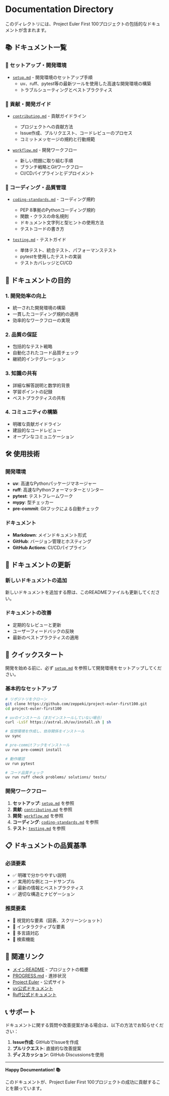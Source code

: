 # Documentation Directory

このディレクトリには、Project Euler First 100プロジェクトの包括的なドキュメントが含まれます。

## 📚 ドキュメント一覧

### 🚀 セットアップ・開発環境
- [`setup.md`](./setup.md) - 開発環境のセットアップ手順
  - uv、ruff、pytest等の最新ツールを使用した高速な開発環境の構築
  - トラブルシューティングとベストプラクティス

### 🤝 貢献・開発ガイド
- [`contributing.md`](./contributing.md) - 貢献ガイドライン
  - プロジェクトへの貢献方法
  - Issue作成、プルリクエスト、コードレビューのプロセス
  - コミットメッセージの規約と行動規範

- [`workflow.md`](./workflow.md) - 開発ワークフロー
  - 新しい問題に取り組む手順
  - ブランチ戦略とGitワークフロー
  - CI/CDパイプラインとデプロイメント

### 📝 コーディング・品質管理
- [`coding-standards.md`](./coding-standards.md) - コーディング規約
  - PEP 8準拠のPythonコーディング規約
  - 関数・クラスの命名規則
  - ドキュメント文字列と型ヒントの使用方法
  - テストコードの書き方

- [`testing.md`](./testing.md) - テストガイド
  - 単体テスト、統合テスト、パフォーマンステスト
  - pytestを使用したテストの実装
  - テストカバレッジとCI/CD

## 🎯 ドキュメントの目的

### 1. 開発効率の向上
- 統一された開発環境の構築
- 一貫したコーディング規約の適用
- 効率的なワークフローの実現

### 2. 品質の保証
- 包括的なテスト戦略
- 自動化されたコード品質チェック
- 継続的インテグレーション

### 3. 知識の共有
- 詳細な解答説明と数学的背景
- 学習ポイントの記録
- ベストプラクティスの共有

### 4. コミュニティの構築
- 明確な貢献ガイドライン
- 建設的なコードレビュー
- オープンなコミュニケーション

## 🛠️ 使用技術

### 開発環境
- **uv**: 高速なPythonパッケージマネージャー
- **ruff**: 高速なPythonフォーマッターとリンター
- **pytest**: テストフレームワーク
- **mypy**: 型チェッカー
- **pre-commit**: Gitフックによる自動チェック

### ドキュメント
- **Markdown**: メインドキュメント形式
- **GitHub**: バージョン管理とホスティング
- **GitHub Actions**: CI/CDパイプライン

## 📖 ドキュメントの更新

### 新しいドキュメントの追加
新しいドキュメントを追加する際は、このREADMEファイルも更新してください。

### ドキュメントの改善
- 定期的なレビューと更新
- ユーザーフィードバックの反映
- 最新のベストプラクティスの適用

## 🚀 クイックスタート

開発を始める前に、必ず [`setup.md`](./setup.md) を参照して開発環境をセットアップしてください。

### 基本的なセットアップ

```bash
# リポジトリをクローン
git clone https://github.com/zeppeki/project-euler-first100.git
cd project-euler-first100

# uvのインストール（まだインストールしていない場合）
curl -LsSf https://astral.sh/uv/install.sh | sh

# 仮想環境を作成し、依存関係をインストール
uv sync

# pre-commitフックをインストール
uv run pre-commit install

# 動作確認
uv run pytest

# コード品質チェック
uv run ruff check problems/ solutions/ tests/
```

### 開発ワークフロー

1. **セットアップ**: [`setup.md`](./setup.md) を参照
2. **貢献**: [`contributing.md`](./contributing.md) を参照
3. **開発**: [`workflow.md`](./workflow.md) を参照
4. **コーディング**: [`coding-standards.md`](./coding-standards.md) を参照
5. **テスト**: [`testing.md`](./testing.md) を参照

## 📋 ドキュメントの品質基準

### 必須要素
- ✅ 明確で分かりやすい説明
- ✅ 実用的な例とコードサンプル
- ✅ 最新の情報とベストプラクティス
- ✅ 適切な構造とナビゲーション

### 推奨要素
- 🔵 視覚的な要素（図表、スクリーンショット）
- 🔵 インタラクティブな要素
- 🔵 多言語対応
- 🔵 検索機能

## 🔗 関連リンク

- [メインREADME](../README.md) - プロジェクトの概要
- [PROGRESS.md](../PROGRESS.md) - 進捗状況
- [Project Euler](https://projecteuler.net/) - 公式サイト
- [uv公式ドキュメント](https://docs.astral.sh/uv/)
- [Ruff公式ドキュメント](https://docs.astral.sh/ruff/)

## 📞 サポート

ドキュメントに関する質問や改善提案がある場合は、以下の方法でお知らせください：

1. **Issue作成**: GitHubでIssueを作成
2. **プルリクエスト**: 直接的な改善提案
3. **ディスカッション**: GitHub Discussionsを使用

---

**Happy Documentation! 📚**

このドキュメントが、Project Euler First 100プロジェクトの成功に貢献することを願っています。
